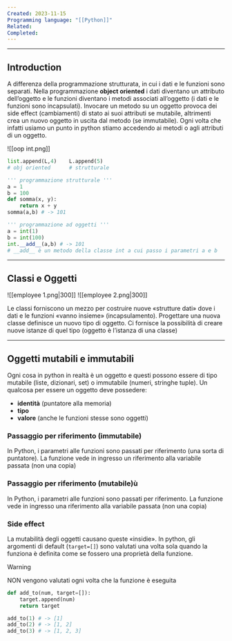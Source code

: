 ```yaml
---
Created: 2023-11-15
Programming language: "[[Python]]"
Related: 
Completed:
---
```

---
## Introduction
A differenza della programmazione strutturata, in cui i dati e le funzioni sono separati. Nella programmazione **object oriented** i dati diventano un attributo dell’oggetto e le funzioni diventano i metodi associati all’oggetto (i dati e le funzioni sono incapsulati).
Invocare un metodo su un oggetto provoca dei side effect (cambiamenti) di stato ai suoi attributi se mutabile, altrimenti crea un nuovo oggetto in uscita dal metodo (se immutabile). Ogni volta che infatti usiamo un punto in python stiamo accedendo ai metodi o agli attributi di un oggetto.

![[oop int.png]]
```python
list.append(L,4)    L.append(5)
# obj oriented      # strutturale

''' programmazione strutturale '''
a = 1
b = 100
def somma(x, y):
	return x + y
somma(a,b) # -> 101

''' programmazione ad oggetti '''
a = int(1)
b = int(100)
int.__add__(a,b) # -> 101
# __add__ è un metodo della classe int a cui passo i parametri a e b
```

---
## Classi e Oggetti

![[employee 1.png|300]]
![[employee 2.png|300]]

Le classi forniscono un mezzo per costruire nuove «strutture dati» dove i dati e le funzioni «vanno insieme» (incapsulamento). Progettare una nuova classe definisce un nuovo tipo di oggetto. Ci fornisce la possibilità di creare nuove istanze di quel tipo (oggetto è l’istanza di una classe)

---
## Oggetti mutabili e immutabili
Ogni cosa in python in realtà è un oggetto e questi possono essere di tipo mutabile (liste, dizionari, set) o immutabile (numeri, stringhe tuple). Un qualcosa per essere un oggetto deve possedere:
- **identità** (puntatore alla memoria)
- **tipo**
- **valore** (anche le funzioni stesse sono oggetti)

### Passaggio per riferimento (immutabile)
In Python, i parametri alle funzioni sono passati per riferimento (una sorta di puntatore). La funzione vede in ingresso un riferimento alla variabile passata (non una copia)

### Passaggio per riferimento (mutabile)ù
In Python, i parametri alle funzioni sono passati per riferimento. La funzione vede in ingresso una riferimento alla variabile passata (non una copia)

### Side effect
La mutabilità degli oggetti causano
queste «insidie». In python, gli argomenti di default (`target=[]`) sono valutati una volta sola quando la funziona è definita come se fossero una proprietà della
funzione.
> [!WARNING]
> NON vengono valutati ogni volta che la funzione è eseguita

```python
def add_to(num, target=[]):
	target.append(num)
	return target

add_to(1) # -> [1]
add_to(2) # -> [1, 2]
add_to(3) # -> [1, 2, 3]
```